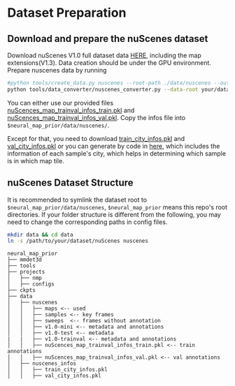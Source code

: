# Dataset Preparation

## Download and prepare the nuScenes dataset

Download nuScenes V1.0 full dataset data [HERE](https://www.nuscenes.org/download), including the map extensions(V1.3). Data
creation should be under the GPU environment.
Prepare nuscenes data by running

```bash
#python tools/create_data.py nuscenes --root-path ./data/nuscenes --out-dir ./data/nuscenes --extra-tag nuscenes
python tools/data_converter/nuscenes_converter.py --data-root your/dataset/nuScenes/
```

You can either use our provided
files [nuScences_map_trainval_infos_train.pkl](https://drive.google.com/file/d/18P8LZcEVxGYAvMQpEROrF0pnpu62ffvD/view?usp=sharing)
and [nuScences_map_trainval_infos_val.pkl](https://drive.google.com/file/d/1H6HfnNqmKBFvNIivApcsRUCgPtxgIq7A/view?usp=sharing).
Copy the infos file into `$neural_map_prior/data/nuscenes/`.

Except for that, you need to
download [train_city_infos.pkl](https://drive.google.com/file/d/1WZ9fzVIiq9V-B8_l3EtF19Q9aLg6hmPG/view?usp=sharing) and
[val_city_infos.pkl](https://drive.google.com/file/d/1J3-BQzbaKJaHsEMZTTVDq5JvO5HHG41M/view?usp=sharing) or you can generate by code in [here](project/neural_map_prior/data_utils/nusc_city_infos.py), which includes
the information of
each sample's city, which helps in determining which sample is in which map tile.

## nuScenes Dataset Structure

It is recommended to symlink the dataset root to `$neural_map_prior/data/nuscenes`, `$neural_map_prior` means this
repo's root directories. If your folder structure is different from the following, you may need to change the
corresponding paths in config files.

```bash
mkdir data && cd data
ln -s /path/to/your/dataset/nuScenes nuscenes
```

```
neural_map_prior
├── mmdet3d
├── tools
├── projects
│   ├── nmp
│   ├── configs
├── ckpts
├── data
│   ├── nuscenes
│   │   ├── maps <-- used
│   │   ├── samples <-- key frames
│   │   ├── sweeps  <-- frames without annotation
│   │   ├── v1.0-mini <-- metadata and annotations
│   │   ├── v1.0-test <-- metadata
|   |   ├── v1.0-trainval <-- metadata and annotations
│   │   ├── nuScences_map_trainval_infos_train.pkl <-- train annotations
│   │   ├── nuScences_map_trainval_infos_val.pkl <-- val annotations
│   ├── nuscenes_infos
│   │   ├── train_city_infos.pkl
│   │   ├── val_city_infos.pkl
```

